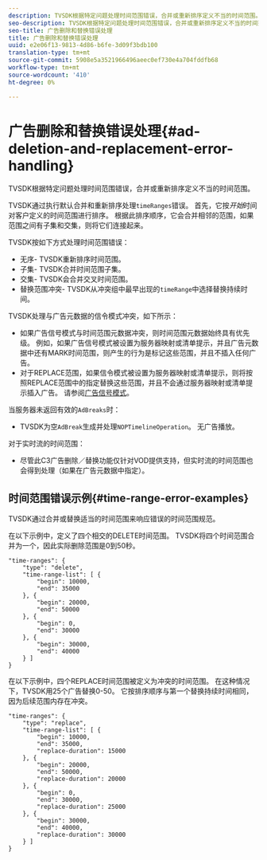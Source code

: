 ```yaml
---
description: TVSDK根据特定问题处理时间范围错误，合并或重新排序定义不当的时间范围。
seo-description: TVSDK根据特定问题处理时间范围错误，合并或重新排序定义不当的时间范围。
seo-title: 广告删除和替换错误处理
title: 广告删除和替换错误处理
uuid: e2e06f13-9813-4d86-b6fe-3d09f3bdb100
translation-type: tm+mt
source-git-commit: 5908e5a3521966496aeec0ef730e4a704fddfb68
workflow-type: tm+mt
source-wordcount: '410'
ht-degree: 0%

---
```



# 广告删除和替换错误处理{#ad-deletion-and-replacement-error-handling}

TVSDK根据特定问题处理时间范围错误，合并或重新排序定义不当的时间范围。

TVSDK通过执行默认合并和重新排序处理`timeRanges`错误。 首先，它按&#x200B;*开始*&#x200B;时间对客户定义的时间范围进行排序。 根据此排序顺序，它会合并相邻的范围，如果范围之间有子集和交集，则将它们连接起来。

TVSDK按如下方式处理时间范围错误：

* 无序- TVSDK重新排序时间范围。
* 子集- TVSDK合并时间范围子集。
* 交集- TVSDK会合并交叉时间范围。
* 替换范围冲突- TVSDK从冲突组中最早出现的`timeRange`中选择替换持续时间。

TVSDK处理与广告元数据的信令模式冲突，如下所示：

* 如果广告信号模式与时间范围元数据冲突，则时间范围元数据始终具有优先级。 例如，如果广告信号模式被设置为服务器映射或清单提示，并且广告元数据中还有MARK时间范围，则产生的行为是标记这些范围，并且不插入任何广告。
* 对于REPLACE范围，如果信令模式被设置为服务器映射或清单提示，则将按照REPLACE范围中的指定替换这些范围，并且不会通过服务器映射或清单提示插入广告。 请参阅[广告信号模式](../../../tvsdk-1.4-for-android/ad-insertion/ad-insertion-metadata/android-1.4-ad-signaling-mode.md)。

当服务器未返回有效的`AdBreaks`时：

* TVSDK为空`AdBreak`生成并处理`NOPTimelineOperation`。 无广告播放。

对于实时流的时间范围：

* 尽管此C3广告删除／替换功能仅针对VOD提供支持，但实时流的时间范围也会得到处理（如果在广告元数据中指定）。

## 时间范围错误示例{#time-range-error-examples}

TVSDK通过合并或替换适当的时间范围来响应错误的时间范围规范。

在以下示例中，定义了四个相交的DELETE时间范围。 TVSDK将四个时间范围合并为一个，因此实际删除范围是0到50秒。

```
"time-ranges": {
    "type": "delete",
    "time-range-list": [ {
        "begin": 10000,
        "end": 35000
    }, {
        "begin": 20000,
        "end": 50000
    }, {
        "begin": 0,
        "end": 30000
    }, {
        "begin": 30000,
        "end": 40000
    } ]
}
```

在以下示例中，四个REPLACE时间范围被定义为冲突的时间范围。 在这种情况下，TVSDK用25个广告替换0-50。 它按排序顺序与第一个替换持续时间相同，因为后续范围内存在冲突。

```
"time-ranges": {
    "type": "replace",
    "time-range-list": [ {
        "begin": 10000,
        "end": 35000,
        "replace-duration": 15000
    }, {
        "begin": 20000,
        "end": 50000,
        "replace-duration": 20000
    }, {
        "begin": 0,
        "end": 30000,
        "replace-duration": 25000
    }, {
        "begin": 30000,
        "end": 40000,
        "replace-duration": 30000
    } ]
}
```
